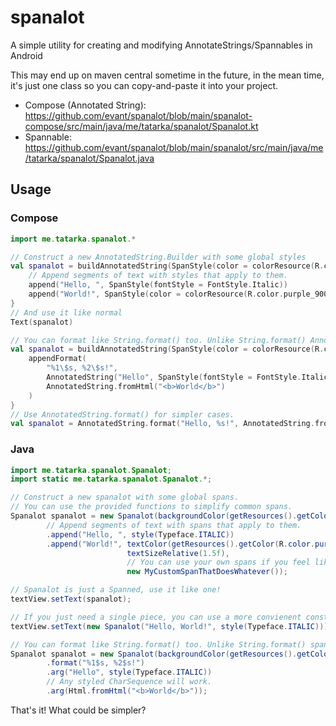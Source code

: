 spanalot
========

A simple utility for creating and modifying AnnotateStrings/Spannables in Android

This may end up on maven central sometime in the future, in the mean time, it's just one class
so you can copy-and-paste it into your project.

- Compose (Annotated String): https://github.com/evant/spanalot/blob/main/spanalot-compose/src/main/java/me/tatarka/spanalot/Spanalot.kt
- Spannable: https://github.com/evant/spanalot/blob/main/spanalot/src/main/java/me/tatarka/spanalot/Spanalot.java

## Usage

### Compose

```kotlin
import me.tatarka.spanalot.*

// Construct a new AnnotatedString.Builder with some global styles
val spanalot = buildAnnotatedString(SpanStyle(color = colorResource(R.color.red_200))) {
    // Append segments of text with styles that apply to them.
    append("Hello, ", SpanStyle(fontStyle = FontStyle.Italic))
    append("World!", SpanStyle(color = colorResource(R.color.purple_900), fontSize = 1.5.em))
}
// And use it like normal
Text(spanalot)

// You can format like String.format() too. Unlike String.format() AnnotatedString args are preserved!
val spanalot = buildAnnotatedString(SpanStyle(color = colorResource(R.color.red_200))) {
    appendFormat(
        "%1\$s, %2\$s!",
        AnnotatedString("Hello", SpanStyle(fontStyle = FontStyle.Italic)),
        AnnotatedString.fromHtml("<b>World</b>")
    )
}
// Use AnnotatedString.format() for simpler cases.
val spanalot = AnnotatedString.format("Hello, %s!", AnnotatedString.fromHtml("<b>World</b>"))
```

### Java

```java
import me.tatarka.spanalot.Spanalot;
import static me.tatarka.spanalot.Spanalot.*;

// Construct a new spanalot with some global spans. 
// You can use the provided functions to simplify common spans.
Spanalot spanalot = new Spanalot(backgroundColor(getResources().getColor(R.color.red_200)))
        // Append segments of text with spans that apply to them.
        .append("Hello, ", style(Typeface.ITALIC))
        .append("World!", textColor(getResources().getColor(R.color.purple_900)),
                          textSizeRelative(1.5f),
                          // You can use your own spans if you feel like it.
                          new MyCustomSpanThatDoesWhatever());

// Spanalot is just a Spanned, use it like one!
textView.setText(spanalot);

// If you just need a single piece, you can use a more convienent constructor
textView.setText(new Spanalot("Hello, World!", style(Typeface.ITALIC)));

// You can format like String.format() too. Unlike String.format() spans are preserved!
Spanalot spanalot = new Spanalot(backgroundColor(getResources().getColor(R.color.red_200)))
        .format("%1$s, %2$s!")
        .arg("Hello", style(Typeface.ITALIC))
        // Any styled CharSequence will work.
        .arg(Html.fromHtml("<b>World</b>"));
```

That's it! What could be simpler?

